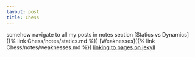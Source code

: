 ```yaml
---
layout: post
title: Chess
---
```

somehow navigate to all my posts in notes section
[Statics vs Dynamics]({% link Chess/notes/statics.md %})
[Weaknesses]({% link Chess/notes/weaknesses.md %})
[linking to pages on jekyll](https://jekyllrb.com/docs/liquid/tags/#linking-to-posts)
